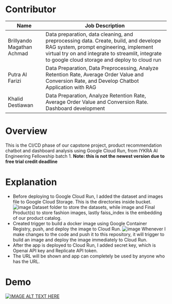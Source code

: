 # Contributor
| Name  | Job Description |
| ------------- | ------------- |
| Brillyando Magathan Achmad  | Data preparation, data cleaning, and preprocessing data. Create, build, and develope RAG system, prompt engineering, implement virtual try on and integrate to streamlit, integrate to google cloud storage and deploy to cloud run  |
| Putra Al Farizi  | Data Preparation, Data Preprocessing, Analyze Retention Rate, Average Order Value and Conversion Rate, and Develop Chatbot Application with RAG|
| Khalid Destiawan  | Data Preparation, Analyze Retention Rate, Average Order Value and Conversion Rate. Dashboard development |

# Overview
This is the CI/CD phase of our capstone project, product recommendation chatbot and dashboard analysis using Google Cloud Run, from IYKRA AI Engineering Fellowship batch 1.
**Note: this is not the newest version due to free trial credit deadline**

# Explanation
- Before deploying to Google Cloud Run, I added the dataset and images file to Google Cloud Storage. This is the directories inside bucket.
 ![image](https://github.com/user-attachments/assets/bca423b2-4ff1-4422-bdc7-74d8bf520f3a)
  Dataset folder to store the datasets, while image and Final Product(s) to store fashion images, lastly faiss_index is the embedding of our product catalog.
- Created trigger to build a docker image using Google Container Registry, push, and deploy the image to Cloud Run.
  ![image](https://github.com/user-attachments/assets/3993439f-8b2e-4ea9-ba53-9e40b07060d3)
  Whenever I make changes to the code and push it to this repository, it will trigger to build an image and deploy the image immediately to Cloud Run.
- After the app is deployed to Cloud Run, I added secret key, which is Openai API key and Replicate API token.
- The URL will be shown and app can completely be used by anyone who has the URL.

# Demo
[![IMAGE ALT TEXT HERE](https://img.youtube.com/vi/yzXIu8Tc0r4/0.jpg)](https://www.youtube.com/watch?v=yzXIu8Tc0r4)


